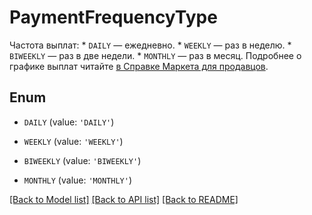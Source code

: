 # PaymentFrequencyType

Частота выплат:  * `DAILY` — ежедневно. * `WEEKLY` — раз в неделю. * `BIWEEKLY` — раз в две недели. * `MONTHLY` — раз в месяц.  Подробнее о графике выплат читайте [в Справке Маркета для продавцов](https://yandex.ru/support/marketplace/introduction/rates/acquiring.html). 

## Enum

* `DAILY` (value: `'DAILY'`)

* `WEEKLY` (value: `'WEEKLY'`)

* `BIWEEKLY` (value: `'BIWEEKLY'`)

* `MONTHLY` (value: `'MONTHLY'`)

[[Back to Model list]](../README.md#documentation-for-models) [[Back to API list]](../README.md#documentation-for-api-endpoints) [[Back to README]](../README.md)


